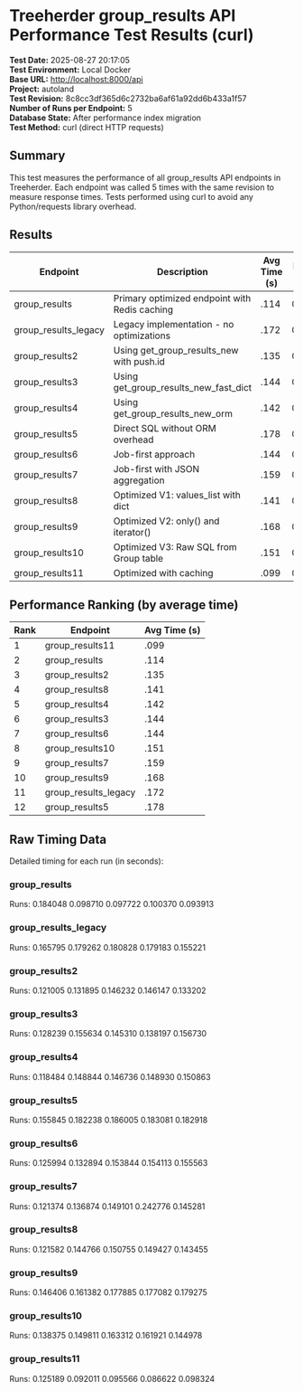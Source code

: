 # Treeherder group_results API Performance Test Results (curl)

**Test Date:** 2025-08-27 20:17:05  
**Test Environment:** Local Docker  
**Base URL:** <http://localhost:8000/api>  
**Project:** autoland  
**Test Revision:** 8c8cc3df365d6c2732ba6af61a92dd6b433a1f57  
**Number of Runs per Endpoint:** 5  
**Database State:** After performance index migration  
**Test Method:** curl (direct HTTP requests)

## Summary

This test measures the performance of all group_results API endpoints in Treeherder.
Each endpoint was called 5 times with the same revision to measure response times.
Tests performed using curl to avoid any Python/requests library overhead.

## Results

| Endpoint | Description | Avg Time (s) | Min Time (s) | Max Time (s) | Response Size (KB) |
|----------|-------------|--------------|--------------|--------------|-------------------|
| group_results | Primary optimized endpoint with Redis caching | .114 | 0.093913 | 0.184048 | 3983.1 |
| group_results_legacy | Legacy implementation - no optimizations | .172 | 0.155221 | 0.180828 | 3983.1 |
| group_results2 | Using get_group_results_new with push.id | .135 | 0.121005 | 0.146232 | 3983.1 |
| group_results3 | Using get_group_results_new_fast_dict | .144 | 0.128239 | 0.156730 | 3983.1 |
| group_results4 | Using get_group_results_new_orm | .142 | 0.118484 | 0.150863 | 3983.1 |
| group_results5 | Direct SQL without ORM overhead | .178 | 0.155845 | 0.186005 | 3983.1 |
| group_results6 | Job-first approach | .144 | 0.125994 | 0.155563 | 3983.1 |
| group_results7 | Job-first with JSON aggregation | .159 | 0.121374 | 0.242776 | 3983.1 |
| group_results8 | Optimized V1: values_list with dict | .141 | 0.121582 | 0.150755 | 3983.1 |
| group_results9 | Optimized V2: only() and iterator() | .168 | 0.146406 | 0.179275 | 3983.1 |
| group_results10 | Optimized V3: Raw SQL from Group table | .151 | 0.138375 | 0.163312 | 3983.1 |
| group_results11 | Optimized with caching | .099 | 0.086622 | 0.125189 | 3983.1 |

## Performance Ranking (by average time)

| Rank | Endpoint | Avg Time (s) |
|------|----------|--------------|
| 1 | group_results11 | .099 |
| 2 | group_results | .114 |
| 3 | group_results2 | .135 |
| 4 | group_results8 | .141 |
| 5 | group_results4 | .142 |
| 6 | group_results3 | .144 |
| 7 | group_results6 | .144 |
| 8 | group_results10 | .151 |
| 9 | group_results7 | .159 |
| 10 | group_results9 | .168 |
| 11 | group_results_legacy | .172 |
| 12 | group_results5 | .178 |

## Raw Timing Data

Detailed timing for each run (in seconds):

### group_results

Runs: 0.184048 0.098710 0.097722 0.100370 0.093913

### group_results_legacy

Runs: 0.165795 0.179262 0.180828 0.179183 0.155221

### group_results2

Runs: 0.121005 0.131895 0.146232 0.146147 0.133202

### group_results3

Runs: 0.128239 0.155634 0.145310 0.138197 0.156730

### group_results4

Runs: 0.118484 0.148844 0.146736 0.148930 0.150863

### group_results5

Runs: 0.155845 0.182238 0.186005 0.183081 0.182918

### group_results6

Runs: 0.125994 0.132894 0.153844 0.154113 0.155563

### group_results7

Runs: 0.121374 0.136874 0.149101 0.242776 0.145281

### group_results8

Runs: 0.121582 0.144766 0.150755 0.149427 0.143455

### group_results9

Runs: 0.146406 0.161382 0.177885 0.177082 0.179275

### group_results10

Runs: 0.138375 0.149811 0.163312 0.161921 0.144978

### group_results11

Runs: 0.125189 0.092011 0.095566 0.086622 0.098324
